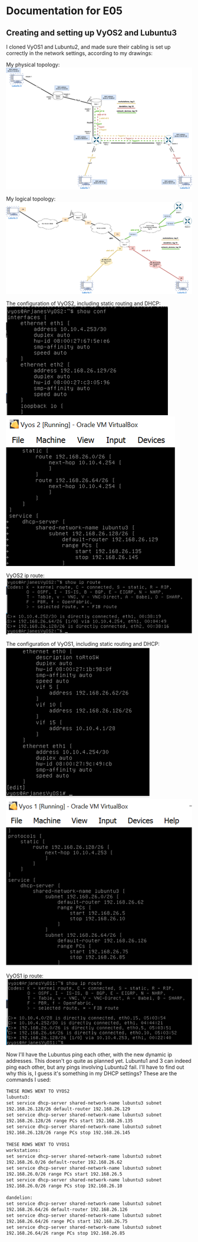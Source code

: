 # Documentation for E05

## Creating and setting up VyOS2 and Lubuntu3

I cloned VyOS1 and Lubuntu2, and made sure their cabling is set up correctly in the network settings, according to my drawings:

My physical topology:
![Physical topology](/documentation/E05/Physical_topology.png)

My logical topology:
![Logical topology](/documentation/E05/Logical_topology.png)

The configuration of VyOS2, including static routing and DHCP:
![Configurations of VyOS2](/documentation/E05/Conf_vyos2.PNG)
![Configurations of VyOS2 static routing and DHCP](/documentation/E05/Vyos2_static_routing_DHCP.PNG)

VyOS2 ip route:
![VyOS2 ip route](/documentation/E05/VyOS2_iproute.PNG)

The configuration of VyOS1, including static routing and DHCP:
![Configurations of VyOS1](/documentation/E05/Conf_vyos1.PNG)
![Configurations of VyOS1 static routing and DHCP](/documentation/E05/Vyos1_static_routing_DHCP.PNG)

VyOS1 ip route:
![VyOS1 ip route](/documentation/E05/VyOS1_iproute.PNG)

Now I'll have the Lubuntus ping each other, with the new dynamic 
ip addresses. This doesn't go quite as planned yet. Lubuntu1 and 3
can indeed ping each other, but any pings involving Lubuntu2 fail.
I'll have to find out why this is, I guess it's something in my
DHCP settings? These are the commands I used:

```
THESE ROWS WENT TO VYOS2
lubuntu3:
set service dhcp-server shared-network-name lubuntu3 subnet 192.168.26.128/26 default-router 192.168.26.129
set service dhcp-server shared-network-name lubuntu3 subnet 192.168.26.128/26 range PCs start 192.168.26.135
set service dhcp-server shared-network-name lubuntu3 subnet 192.168.26.128/26 range PCs stop 192.168.26.145

THESE ROWS WENT TO VYOS1
workstations:
set service dhcp-server shared-network-name lubuntu3 subnet 192.168.26.0/26 default-router 192.168.26.62
set service dhcp-server shared-network-name lubuntu3 subnet 192.168.26.0/26 range PCs start 192.168.26.5
set service dhcp-server shared-network-name lubuntu3 subnet 192.168.26.0/26 range PCs stop 192.168.26.10

dandelion:
set service dhcp-server shared-network-name lubuntu3 subnet 192.168.26.64/26 default-router 192.168.26.126
set service dhcp-server shared-network-name lubuntu3 subnet 192.168.26.64/26 range PCs start 192.168.26.75
set service dhcp-server shared-network-name lubuntu3 subnet 192.168.26.64/26 range PCs stop 192.168.26.85
```